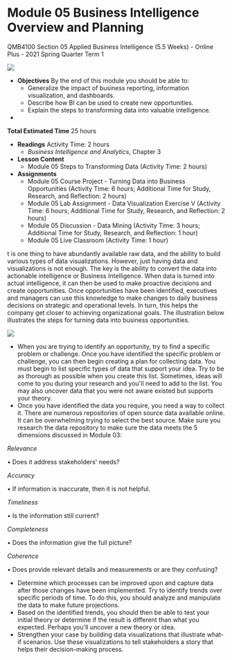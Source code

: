 #
# Module 05 Business Intelligence Overview and Planning

QMB4100 Section 05 Applied Business Intelligence (5.5 Weeks) - Online Plus - 2021 Spring Quarter Term 1

![](RackMultipart20210512-4-tl3gpy_html_237499165a11f2b9.gif)

- **Objectives**
By the end of this module you should be able to:
  - Generalize the impact of business reporting, information visualization, and dashboards.
  - Describe how BI can be used to create new opportunities.
  - Explain the steps to transforming data into valuable intelligence.
-

**Total Estimated Time**
25 hours
- **Readings**
Activity Time: 2 hours
  - _Business Intelligence and Analytics_, Chapter 3
- **Lesson Content**
  - Module 05 Steps to Transforming Data (Activity Time: 2 hours)
- **Assignments**
  - Module 05 Course Project - Turning Data into Business Opportunities (Activity Time: 6 hours; Additional Time for Study, Research, and Reflection: 2 hours)
  - Module 05 Lab Assignment - Data Visualization Exercise V (Activity Time: 6 hours; Additional Time for Study, Research, and Reflection: 2 hours)
  - Module 05 Discussion - Data Mining (Activity Time: 3 hours; Additional Time for Study, Research, and Reflection: 1 hour)
  - Module 05 Live Classroom (Activity Time: 1 hour)

t is one thing to have abundantly available raw data, and the ability to build various types of data visualizations. However, just having data and visualizations is not enough. The key is the ability to convert the data into actionable intelligence or Business Intelligence. When data is turned into actual intelligence, it can then be used to make proactive decisions and create opportunities. Once opportunities have been identified, executives and managers can use this knowledge to make changes to daily business decisions on strategic and operational levels. In turn, this helps the company get closer to achieving organizational goals. The illustration below illustrates the steps for turning data into business opportunities.

![](RackMultipart20210512-4-tl3gpy_html_7472a28e29da5d7f.png)

- When you are trying to identify an opportunity, try to find a specific problem or challenge. Once you have identified the specific problem or challenge, you can then begin creating a plan for collecting data. You must begin to list specific types of data that support your idea. Try to be as thorough as possible when you create this list. Sometimes, ideas will come to you during your research and you&#39;ll need to add to the list. You may also uncover data that you were not aware existed but supports your theory.
- Once you have identified the data you require, you need a way to collect it. There are numerous repositories of open source data available online. It can be overwhelming trying to select the best source. Make sure you research the data repository to make sure the data meets the 5 dimensions discussed in Module 03:

_Relevance_

• Does it address stakeholders&#39; needs?

_Accuracy_

• If information is inaccurate, then it is not helpful.

_Timeliness_

• Is the information still current?

_Completeness_

• Does the information give the full picture?

_Coherence_

• Does provide relevant details and measurements or are they confusing?

- Determine which processes can be improved upon and capture data after those changes have been implemented. Try to identify trends over specific periods of time. To do this, you should analyze and manipulate the data to make future projections.
- Based on the identified trends, you should then be able to test your initial theory or determine if the result is different than what you expected. Perhaps you&#39;ll uncover a new theory or idea.
- Strengthen your case by building data visualizations that illustrate what-if scenarios. Use these visualizations to tell stakeholders a story that helps their decision-making process.